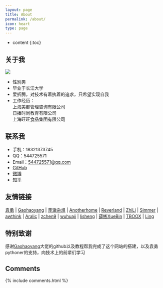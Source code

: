 ```yaml
---
layout: page
title: About
permalink: /about/
icon: heart
type: page
---
```


* content
{:toc}

## 关于我

![](http://t1.aixinxi.net/o_1cu8ek2oss4j1aa62kp14jo2rla.jpg-j.jpg)
* 性别男
* 毕业于长江大学
* 爱折腾，对技术有着执着的追求，只希望实现自我
* 工作经历：
<br />上海美都管理咨询有限公司
<br />日播时尚教育有限公司
<br />上海旺旺食品集团有限公司


## 联系我
* 手机：18321373745
* QQ：544725571
* Email：544725571@qq.com
* [GitHub](https://github.com/newblueskylinux)
* [微博](http://weibo.com/zhyrh1314)
* [知乎](https://www.zhihu.com/people/zhengyu1992)


## 友情链接

 [袁勇](http://blog.pythoner.world/) \| [Gaohaoyang](https://gaohaoyang.github.io) \| [羡辙杂俎](http://zhangwenli.com/blog) \| [Anotherhome](https://www.anotherhome.net) \| [Reverland](http://reverland.org/) \| [ZhiLi](http://lizhipower.github.io/) \| [Simmer](http://simmer-jun.github.io/) \| [awthink](http://awthink.net/) \| [Aralic](http://aralic.github.io/) \| [zchen9](http://www.chen9.info/) \| [wuhuaji](http://wuhuaji.me/) \| [lisheng](http://www.lishengcn.cn/) \| [薛彬XueBin](http://axuebin.com/blog/) \| [TBOOX](http://www.tboox.org/cn/) \|  [Ling](http://linglinyp.com/)

## 特别致谢

感谢[Gaohaoyang](https://gaohaoyang.github.io)大佬的github以及教程帮我完成了这个网站的搭建，以及袁勇pythoner的支持，向技术上的前辈们学习

## Comments

{% include comments.html %}
